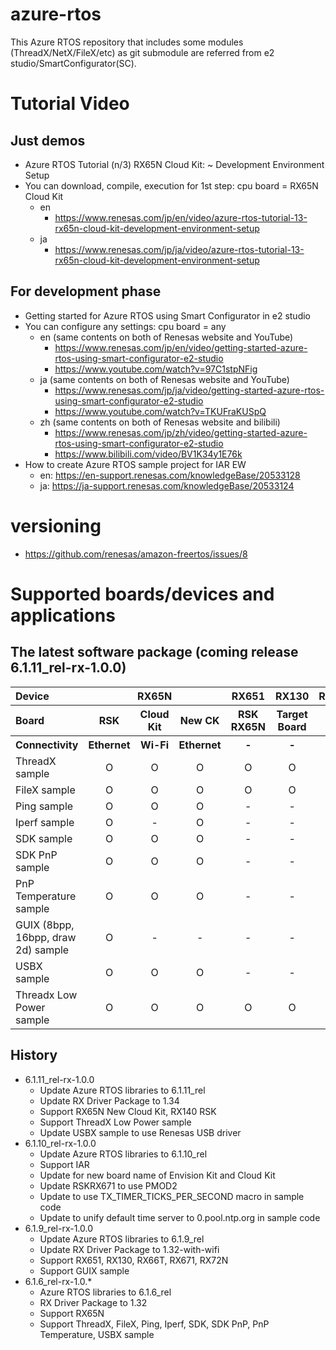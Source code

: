 # azure-rtos
This Azure RTOS repository that includes some modules (ThreadX/NetX/FileX/etc) as git submodule are referred from e2 studio/SmartConfigurator(SC).

# Tutorial Video
## Just demos
* Azure RTOS Tutorial (n/3) RX65N Cloud Kit: ~ Development Environment Setup
* You can download, compile, execution for 1st step: cpu board = RX65N Cloud Kit
  * en
    * https://www.renesas.com/jp/en/video/azure-rtos-tutorial-13-rx65n-cloud-kit-development-environment-setup
  * ja
    * https://www.renesas.com/jp/ja/video/azure-rtos-tutorial-13-rx65n-cloud-kit-development-environment-setup

## For development phase
* Getting started for Azure RTOS using Smart Configurator in e2 studio
* You can configure any settings: cpu board = any
  * en (same contents on both of Renesas website and YouTube)
    * https://www.renesas.com/jp/en/video/getting-started-azure-rtos-using-smart-configurator-e2-studio
    * https://www.youtube.com/watch?v=97C1stpNFig
  * ja (same contents on both of Renesas website and YouTube)
    * https://www.renesas.com/jp/ja/video/getting-started-azure-rtos-using-smart-configurator-e2-studio
    * https://www.youtube.com/watch?v=TKUFraKUSpQ
  * zh (same contents on both of Renesas website and bilibili)
    * https://www.renesas.com/jp/zh/video/getting-started-azure-rtos-using-smart-configurator-e2-studio
    * https://www.bilibili.com/video/BV1K34y1E76k
* How to create Azure RTOS sample project for IAR EW
  * en: https://en-support.renesas.com/knowledgeBase/20533128
  * ja: https://ja-support.renesas.com/knowledgeBase/20533124

# versioning
* https://github.com/renesas/amazon-freertos/issues/8

# Supported boards/devices and applications
## The latest software package (coming release 6.1.11_rel-rx-1.0.0)
<table>
  <tr>
    <th align="left">Device</th>
    <th colspan="3">RX65N</th>
    <th>RX651</th>
    <th>RX130</th>
    <th>RX140</th>
    <th>RX66T</th>
    <th>RX72N</th>
    <th>RX671</th>
  </tr>
  <tr>
    <th align="left">Board</th>
    <th>RSK</th>
    <th>Cloud Kit</th>
    <th>New CK</th>
    <th>RSK RX65N</th>
    <th>Target Board</th>
    <th>RSK</th>
    <th>RSK</th>
    <th>Envision Kit</th>
    <th>RSK</th>
  </tr>
  <tr>
    <th align="left">Connectivity</th>
    <th>Ethernet</th>
    <th>Wi-Fi</th>
    <th>Ethernet</th>
    <th>-</th>
    <th>-</th>
    <th>-</th>
    <th>-</th>
    <th>Ethernet</th>
    <th>Wi-Fi</th>
  </tr>
  <tr align="center">
    <td align="left">ThreadX sample</td>
    <td>O</td>
    <td>O</td>
    <td>O</td>
    <td>O</td>
    <td>O</td>
    <td>O</td>
    <td>O</td>
    <td>O</td>
    <td>O</td>
  </tr>
  <tr align="center">
    <td align="left">FileX sample</td>
    <td>O</td>
    <td>O</td>
    <td>O</td>
    <td>O</td>
    <td>O</td>
    <td>O</td>
    <td>O</td>
    <td>O</td>
    <td>O</td>
  </tr>
  <tr align="center">
    <td align="left">Ping sample</td>
    <td>O</td>
    <td>O</td>
    <td>O</td>
    <td>-</td>
    <td>-</td>
    <td>-</td>
    <td>-</td>
    <td>O</td>
    <td>O</td>
  </tr>
  <tr align="center">
    <td align="left">Iperf sample</td>
    <td>O</td>
    <td>-</td>
    <td>O</td>
    <td>-</td>
    <td>-</td>
    <td>-</td>
    <td>-</td>
    <td>O</td>
    <td>-</td>
  </tr>
  <tr align="center">
    <td align="left">SDK sample</td>
    <td>O</td>
    <td>O</td>
    <td>O</td>
    <td>-</td>
    <td>-</td>
    <td>-</td>
    <td>-</td>
    <td>O</td>
    <td>O</td>
  </tr>
  <tr align="center">
    <td align="left">SDK PnP sample</td>
    <td>O</td>
    <td>O</td>
    <td>O</td>
    <td>-</td>
    <td>-</td>
    <td>-</td>
    <td>-</td>
    <td>O</td>
    <td>O</td>
  </tr>
  <tr align="center">
    <td align="left">PnP Temperature sample</td>
    <td>O</td>
    <td>O</td>
    <td>O</td>
    <td>-</td>
    <td>-</td>
    <td>-</td>
    <td>-</td>
    <td>O</td>
    <td>O</td>
  </tr>
  <tr align="center">
    <td align="left">GUIX (8bpp, 16bpp, draw 2d) sample</td>
    <td>O</td>
    <td>-</td>
    <td>-</td>
    <td>-</td>
    <td>-</td>
    <td>-</td>
    <td>-</td>
    <td>O</td>
    <td>-</td>
  </tr>
  <tr align="center">
    <td align="left">USBX sample</td>
    <td>O</td>
    <td>O</td>
    <td>O</td>
    <td>-</td>
    <td>-</td>
    <td>-</td>
    <td>-</td>
    <td>-</td>
    <td>-</td>
  </tr>
  <tr align="center">
    <td align="left">Threadx Low Power sample</td>
    <td>O</td>
    <td>O</td>
    <td>O</td>
    <td>O</td>
    <td>O</td>
    <td>O</td>
    <td>-</td>
    <td>O</td>
    <td>O</td>
  </tr>
</table>

## History
* 6.1.11_rel-rx-1.0.0
  * Update Azure RTOS libraries to 6.1.11_rel
  * Update RX Driver Package to 1.34
  * Support RX65N New Cloud Kit, RX140 RSK
  * Support ThreadX Low Power sample
  * Update USBX sample to use Renesas USB driver
* 6.1.10_rel-rx-1.0.0
  * Update Azure RTOS libraries to 6.1.10_rel
  * Support IAR
  * Update for new board name of Envision Kit and Cloud Kit
  * Update RSKRX671 to use PMOD2
  * Update to use TX_TIMER_TICKS_PER_SECOND macro in sample code
  * Update to unify default time server to 0.pool.ntp.org in sample code
* 6.1.9_rel-rx-1.0.0
  * Update Azure RTOS libraries to 6.1.9_rel
  * Update RX Driver Package to 1.32-with-wifi
  * Support RX651, RX130, RX66T, RX671, RX72N
  * Support GUIX sample
* 6.1.6_rel-rx-1.0.*
  * Azure RTOS libraries to 6.1.6_rel
  * RX Driver Package to 1.32
  * Support RX65N
  * Support ThreadX, FileX, Ping, Iperf, SDK, SDK PnP, PnP Temperature, USBX sample
